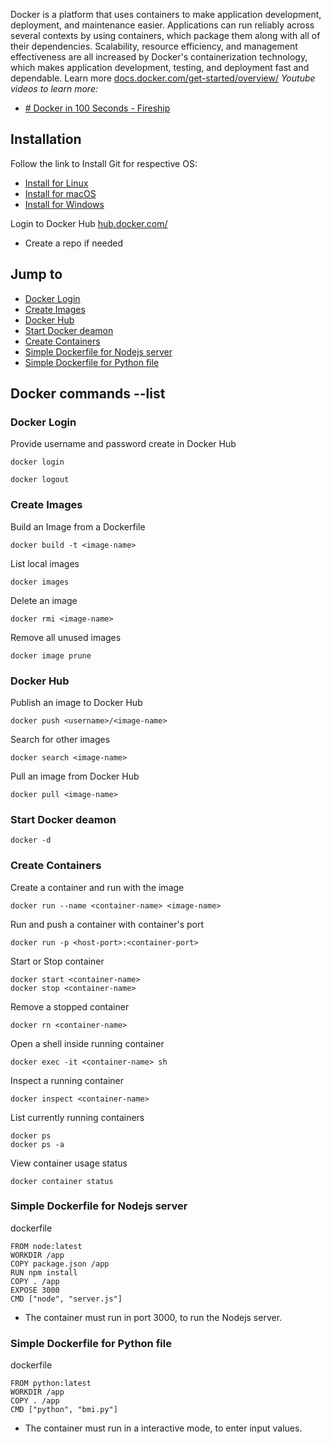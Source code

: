 Docker is a platform that uses containers to make application development, deployment, and maintenance easier. Applications can run reliably across several contexts by using containers, which package them along with all of their dependencies. Scalability, resource efficiency, and management effectiveness are all increased by Docker's containerization technology, which makes application development, testing, and deployment fast and dependable.
Learn more [docs.docker.com/get-started/overview/](https://docs.docker.com/get-started/overview/)
*Youtube videos to learn more:*
- [# Docker in 100 Seconds - Fireship](https://www.youtube.com/watch?v=Gjnup-PuquQ)
## Installation

Follow the link to Install Git for respective OS:
- [Install for Linux](https://docs.docker.com/desktop/install/linux-install/)
- [Install for macOS](https://docs.docker.com/desktop/install/mac-install/)
- [Install for Windows](https://docs.docker.com/desktop/install/windows-install/)

Login to Docker Hub [hub.docker.com/](https://hub.docker.com/)
- Create a repo if needed

## Jump to
- [Docker Login](#docker-login)
- [Create Images](#create-images)
- [Docker Hub](#docker-hub)
- [Start Docker deamon](#start-docker-deamon)
- [Create Containers](#create-containers)
- [Simple Dockerfile for Nodejs server](#simple-dockerfile-for-nodejs-server)
- [Simple Dockerfile for Python file](#simple-dockerfile-for-python-file)

## Docker commands --list

### Docker Login

Provide username and password create in Docker Hub

    docker login

    docker logout

### Create Images
Build an Image from a Dockerfile

    docker build -t <image-name>

List local images

    docker images

Delete an image

    docker rmi <image-name>

Remove all unused images

    docker image prune

### Docker Hub

Publish an image to Docker Hub

    docker push <username>/<image-name>

Search for other images

    docker search <image-name>

Pull an image from Docker Hub

    docker pull <image-name>

### Start Docker deamon

    docker -d

### Create Containers

Create a container and run with the image

    docker run --name <container-name> <image-name>

Run and push a container with container's port

    docker run -p <host-port>:<container-port>

Start or Stop container

    docker start <container-name>
    docker stop <container-name>

Remove a stopped container

    docker rn <container-name>

Open a shell inside running container

    docker exec -it <container-name> sh

Inspect a running container

    docker inspect <container-name>

List currently running containers

    docker ps
    docker ps -a

View container usage status

    docker container status


### Simple Dockerfile for Nodejs server

dockerfile

    FROM node:latest
    WORKDIR /app
    COPY package.json /app
    RUN npm install
    COPY . /app
    EXPOSE 3000
    CMD ["node", "server.js"]

- The container must run in port 3000, to run the Nodejs server.

### Simple Dockerfile for Python file

dockerfile

    FROM python:latest
    WORKDIR /app
    COPY . /app
    CMD ["python", "bmi.py"]

- The container must run in a interactive mode, to enter input values.
